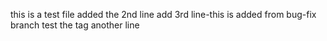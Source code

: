 this is a test file
added the 2nd line 
add 3rd line-this is added from bug-fix branch
test the tag
another line    
